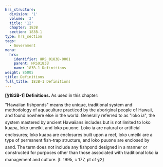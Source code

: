 ```yaml
---
hrs_structure:
  division: '1'
  volume: '3'
  title: '12'
  chapter: 183B
  section: 183B-1
type: hrs_section
tags:
  - Government
menu:
  hrs:
    identifier: HRS_0183B-0001
    parent: HRS0183B
    name: 183B-1 Definitions
weight: 85005
title: Definitions
full_title: 183B-1 Definitions
---
```

**[§183B-1]** **Definitions.** As used in this chapter:

"Hawaiian fishponds" means the unique, traditional system and methodology of aquaculture practiced by the aboriginal people of Hawaii, and found nowhere else in the world. Generally referred to as "loko ia", the system mastered by ancient Hawaiians includes but is not limited to loko kuapa, loko umeiki, and loko puuone. Loko ia are natural or artificial enclosures; loko kuapa are enclosures built upon a reef, loko umeiki are a type of permanent fish-trap structure, and loko puuone are enclosed by sand. The term does not include any fishpond designed in a manner or constructed for purposes other than those associated with traditional loko ia management and culture. [L 1995, c 177, pt of §2]